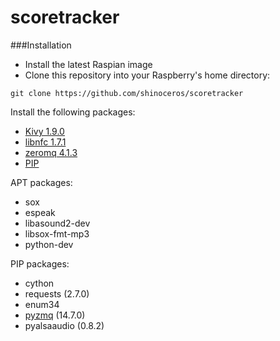 scoretracker
============

###Installation
* Install the latest Raspian image
* Clone this repository into your Raspberry's home directory:
```
git clone https://github.com/shinoceros/scoretracker
```

Install the following packages:
* [Kivy 1.9.0](http://kivy.org/docs/installation/installation-rpi.html)
* [libnfc 1.7.1](http://nfc-tools.org/index.php?title=Libnfc#Debian_.2F_Ubuntu)
* [zeromq 4.1.3](http://zeromq.org/intro:get-the-software)
* [PIP](https://pip.pypa.io/en/latest/installing.html)

APT packages:
* sox
* espeak
* libasound2-dev
* libsox-fmt-mp3
* python-dev

PIP packages:
* cython
* requests (2.7.0)
* enum34
* [pyzmq](http://zeromq.org/bindings:python) (14.7.0)
* pyalsaaudio (0.8.2)

